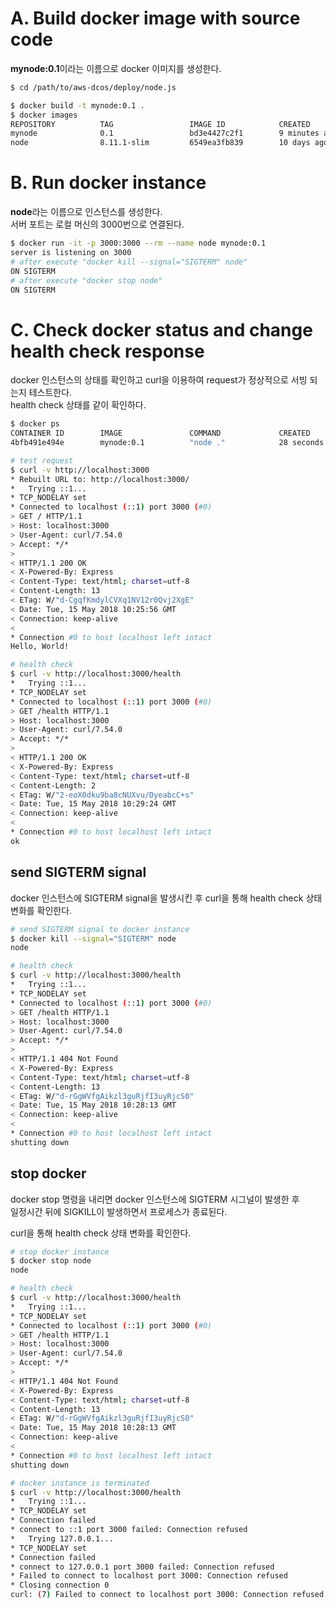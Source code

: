 # A. Build docker image with source code

**mynode:0.1**이라는 이름으로 docker 이미지를 생성한다.

```bash
$ cd /path/to/aws-dcos/deploy/node.js

$ docker build -t mynode:0.1 .
$ docker images
REPOSITORY          TAG                 IMAGE ID            CREATED             SIZE
mynode              0.1                 bd3e4427c2f1        9 minutes ago       234MB
node                8.11.1-slim         6549ea3fb839        10 days ago         231MB
```

# B. Run docker instance

**node**라는 이름으로 인스턴스를 생성한다.  
서버 포트는 로컬 머신의 3000번으로 연결된다.

```bash
$ docker run -it -p 3000:3000 --rm --name node mynode:0.1
server is listening on 3000
# after execute "docker kill --signal="SIGTERM" node"
ON SIGTERM
# after execute "docker stop node"
ON SIGTERM
```

# C. Check docker status and change health check response

docker 인스턴스의 상태를 확인하고 curl을 이용하여 request가 정상적으로 서빙 되는지 테스트한다.  
health check 상태를 같이 확인하다.

```bash
$ docker ps
CONTAINER ID        IMAGE               COMMAND             CREATED             STATUS              PORTS                    NAMES
4bfb491e494e        mynode:0.1          "node ."            28 seconds ago      Up 36 seconds       0.0.0.0:3000->3000/tcp   node

# test request
$ curl -v http://localhost:3000
* Rebuilt URL to: http://localhost:3000/
*   Trying ::1...
* TCP_NODELAY set
* Connected to localhost (::1) port 3000 (#0)
> GET / HTTP/1.1
> Host: localhost:3000
> User-Agent: curl/7.54.0
> Accept: */*
> 
< HTTP/1.1 200 OK
< X-Powered-By: Express
< Content-Type: text/html; charset=utf-8
< Content-Length: 13
< ETag: W/"d-CgqfKmdylCVXq1NV12r0Qvj2XgE"
< Date: Tue, 15 May 2018 10:25:56 GMT
< Connection: keep-alive
< 
* Connection #0 to host localhost left intact
Hello, World!

# health check
$ curl -v http://localhost:3000/health
*   Trying ::1...
* TCP_NODELAY set
* Connected to localhost (::1) port 3000 (#0)
> GET /health HTTP/1.1
> Host: localhost:3000
> User-Agent: curl/7.54.0
> Accept: */*
> 
< HTTP/1.1 200 OK
< X-Powered-By: Express
< Content-Type: text/html; charset=utf-8
< Content-Length: 2
< ETag: W/"2-eoX0dku9ba8cNUXvu/DyeabcC+s"
< Date: Tue, 15 May 2018 10:29:24 GMT
< Connection: keep-alive
< 
* Connection #0 to host localhost left intact
ok
```

## send SIGTERM signal

docker 인스턴스에 SIGTERM signal을 발생시킨 후 curl을 통해 health check 상태 변화를 확인한다.

```bash
# send SIGTERM signal to docker instance
$ docker kill --signal="SIGTERM" node
node

# health check
$ curl -v http://localhost:3000/health
*   Trying ::1...
* TCP_NODELAY set
* Connected to localhost (::1) port 3000 (#0)
> GET /health HTTP/1.1
> Host: localhost:3000
> User-Agent: curl/7.54.0
> Accept: */*
> 
< HTTP/1.1 404 Not Found
< X-Powered-By: Express
< Content-Type: text/html; charset=utf-8
< Content-Length: 13
< ETag: W/"d-rGgWVfgAikzl3guRjfI3uyRjcS0"
< Date: Tue, 15 May 2018 10:28:13 GMT
< Connection: keep-alive
< 
* Connection #0 to host localhost left intact
shutting down
```

## stop docker

docker stop 명령을 내리면 docker 인스턴스에 SIGTERM 시그널이 발생한 후  
일정시간 뒤에 SIGKILL이 발생하면서 프로세스가 종료된다.

curl을 통해 health check 상태 변화를 확인한다.

```bash
# stop docker instance
$ docker stop node
node

# health check
$ curl -v http://localhost:3000/health
*   Trying ::1...
* TCP_NODELAY set
* Connected to localhost (::1) port 3000 (#0)
> GET /health HTTP/1.1
> Host: localhost:3000
> User-Agent: curl/7.54.0
> Accept: */*
> 
< HTTP/1.1 404 Not Found
< X-Powered-By: Express
< Content-Type: text/html; charset=utf-8
< Content-Length: 13
< ETag: W/"d-rGgWVfgAikzl3guRjfI3uyRjcS0"
< Date: Tue, 15 May 2018 10:28:13 GMT
< Connection: keep-alive
< 
* Connection #0 to host localhost left intact
shutting down

# docker instance is terminated
$ curl -v http://localhost:3000/health
*   Trying ::1...
* TCP_NODELAY set
* Connection failed
* connect to ::1 port 3000 failed: Connection refused
*   Trying 127.0.0.1...
* TCP_NODELAY set
* Connection failed
* connect to 127.0.0.1 port 3000 failed: Connection refused
* Failed to connect to localhost port 3000: Connection refused
* Closing connection 0
curl: (7) Failed to connect to localhost port 3000: Connection refused
```
